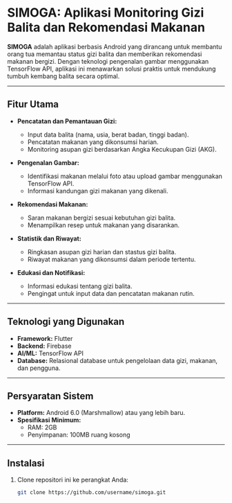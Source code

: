 # SIMOGA: Aplikasi Monitoring Gizi Balita dan Rekomendasi Makanan

**SIMOGA** adalah aplikasi berbasis Android yang dirancang untuk membantu orang tua memantau status gizi balita dan memberikan rekomendasi makanan bergizi. Dengan teknologi pengenalan gambar menggunakan TensorFlow API, aplikasi ini menawarkan solusi praktis untuk mendukung tumbuh kembang balita secara optimal.

---

## Fitur Utama

- **Pencatatan dan Pemantauan Gizi:**

  - Input data balita (nama, usia, berat badan, tinggi badan).
  - Pencatatan makanan yang dikonsumsi harian.
  - Monitoring asupan gizi berdasarkan Angka Kecukupan Gizi (AKG).

- **Pengenalan Gambar:**

  - Identifikasi makanan melalui foto atau upload gambar menggunakan TensorFlow API.
  - Informasi kandungan gizi makanan yang dikenali.

- **Rekomendasi Makanan:**

  - Saran makanan bergizi sesuai kebutuhan gizi balita.
  - Menampilkan resep untuk makanan yang disarankan.

- **Statistik dan Riwayat:**

  - Ringkasan asupan gizi harian dan stastus gizi balita.
  - Riwayat makanan yang dikonsumsi dalam periode tertentu.

- **Edukasi dan Notifikasi:**
  - Informasi edukasi tentang gizi balita.
  - Pengingat untuk input data dan pencatatan makanan rutin.

---

## Teknologi yang Digunakan

- **Framework:** Flutter
- **Backend:** Firebase
- **AI/ML:** TensorFlow API
- **Database:** Relasional database untuk pengelolaan data gizi, makanan, dan pengguna.

---

## Persyaratan Sistem

- **Platform:** Android 6.0 (Marshmallow) atau yang lebih baru.
- **Spesifikasi Minimum:**
  - RAM: 2GB
  - Penyimpanan: 100MB ruang kosong

---

## Instalasi

1. Clone repositori ini ke perangkat Anda:
   ```bash
   git clone https://github.com/username/simoga.git
   ```
